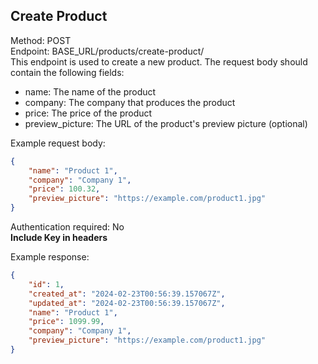 ## Create Product
Method: POST \
Endpoint: BASE_URL/products/create-product/ \
This endpoint is used to create a new product. The request body should contain the following fields:
- name: The name of the product
- company: The company that produces the product
- price: The price of the product
- preview_picture: The URL of the product's preview picture (optional)

Example request body:
```json
{
    "name": "Product 1",
    "company": "Company 1",
    "price": 100.32,
    "preview_picture": "https://example.com/product1.jpg"
}
```
Authentication required: No \
**Include Key in headers**

Example response:
```json
{
    "id": 1,
    "created_at": "2024-02-23T00:56:39.157067Z",
    "updated_at": "2024-02-23T00:56:39.157067Z",
    "name": "Product 1",
    "price": 1099.99,
    "company": "Company 1",
    "preview_picture": "https://example.com/product1.jpg"
}
```
